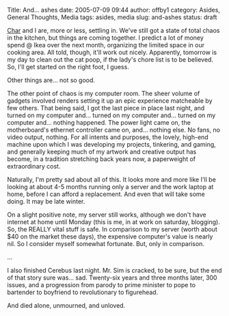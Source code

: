 Title: And... ashes
date: 2005-07-09 09:44
author: offby1
category: Asides, General Thoughts, Media
tags: asides, media
slug: and-ashes
status: draft

[Char](<http://xraystar.livejournal.com>) and I are, more or less, settling in. We've still got a state of total chaos in the kitchen, but things are coming together. I predict a lot of money spend @ Ikea over the next month, organizing the limited space in our cooking area. All told, though, it'll work out nicely. Apparently, tomorrow is my day to clean out the cat poop, if the lady's chore list is to be believed. So, I'll get started on the right foot, I guess.

Other things are\... not so good.

The other point of chaos is my computer room. The sheer volume of gadgets involved renders setting it up an epic experience matcheable by few others. That being said, I got the last piece in place last night, and turned on my computer and\... turned on my computer and\... turned on my computer and\... nothing happened. The power light came on, the motherboard's ethernet controller came on, and\... nothing else. No fans, no video output, nothing. For all intents and purposes, the lovely, high-end machine upon which I was developing my projects, tinkering, and gaming, and generally keeping much of my artwork and creative output has become, in a tradition stretching back years now, a paperweight of extraordinary cost.

Naturally, I'm pretty sad about all of this. It looks more and more like I'll be looking at about 4-5 months running only a server and the work laptop at home, before I can afford a replacement. And even that will take some doing. It may be late winter.

On a slight positive note, my server still works, although we don't have internet at home until Monday (this is me, in at work on saturday, blogging). So, the REALLY vital stuff is safe. In comparison to my server (worth about \$40 on the market these days), the expensive computer's value is nearly nil. So I consider myself somewhat fortunate. But, only in comparison.

\...

I also finished Cerebus last night. Mr. Sim is cracked, to be sure, but the end of that story sure was\... sad. Twenty-six years and three months later, 300 issues, and a progression from parody to prime minister to pope to bartender to boyfriend to revolutionary to figurehead.

And died alone, unmourned, and unloved.
